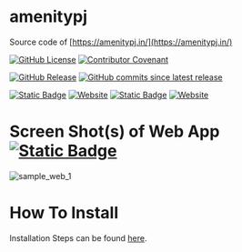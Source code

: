 # amenitypj
Source code of [https://amenitypj.in/](https://amenitypj.in/)

[![GitHub License](https://img.shields.io/github/license/impratikjaiswal/amenitypj)](LICENSE)
[![Contributor Covenant](https://img.shields.io/badge/Contributor%20Covenant-2.1-4baaaa.svg)](CODE_OF_CONDUCT.md)

[![GitHub Release](https://img.shields.io/github/v/release/impratikjaiswal/amenitypj)](https://github.com/impratikjaiswal/amenitypj/releases/latest)
[![GitHub commits since latest release](https://img.shields.io/github/commits-since/impratikjaiswal/amenitypj/latest)](https://github.com/impratikjaiswal/amenitypj/commits/main/)

[![Static Badge](https://img.shields.io/badge/amenitypj.in-a?label=website%20url)](https://amenitypj.in/)
[![Website](https://img.shields.io/website?url=https://amenitypj.in&label=website%20status)](https://amenitypj.in/)
[![Static Badge](https://img.shields.io/badge/impratikjaiswal.github.io-a?label=gihub%20website%20url)](https://impratikjaiswal.github.io/)
[![Website](https://img.shields.io/website?url=https://amenitypj.in&label=website%20status)](https://impratikjaiswal.github.io/)

# Screen Shot(s) of Web App [![Static Badge](https://img.shields.io/badge/amenitypj.in-a)](https://amenitypj.in/) 
![sample_web_1](https://github.com/impratikjaiswal/amenitypj/blob/main/static/images/sample_web_1.gif?raw=true)

# How To Install
Installation Steps can be found [here](https://github.com/impratikjaiswal/pythonHelpers/blob/main/HOW_TO_INSTALL_PYTHON_APPS.md).
